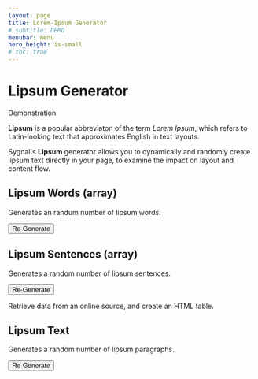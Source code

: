 ```yaml
---
layout: page
title: Lorem-Ipsum Generator
# subtitle: DEMO
menubar: menu
hero_height: is-small
# toc: true
---
```


# Lipsum Generator

<span class="tag is-danger is-medium">Demonstration</span>

**Lipsum** is a popular abbreviaton of the term <i>Lorem Ipsum</i>, which refers to
Latin-looking text that approximates English in text layouts.

Sygnal's **Lipsum** generator allows you to dynamically and randomly create lipsum text
directly in your page, to examine the impact on layout and content flow.

## Lipsum Words (array)

Generates an randum number of lipsum words.

<div class="demo yellow">
    <div id="words"></div>
</div>

<button class="button is-dark" id="btnWords">Re-Generate</button>

## Lipsum Sentences (array)

Generates a random number of lipsum sentences.

<div class="demo yellow">
    <div id="sentences"></div>
</div>

<button class="button is-dark" id="btnSentences">Re-Generate</button>

Retrieve data from an online source, and create an HTML table.

## Lipsum Text

Generates a random number of lipsum paragraphs.

<div class="demo yellow">
    <div id="text"></div>
</div>

<button class="button is-dark" id="btnText">Re-Generate</button>

<script src="https://code.jquery.com/jquery-3.6.0.min.js" type="text/javascript" crossorigin="anonymous"></script>

<script type="module">

    import { genLipsumWords, genLipsumSentences, genLipsumParagraphs, genLipsumText } from 'https://cdn.jsdelivr.net/gh/sygnaltech/webflow-util/src/modules/webflow-content-lipsum.js';

    function genWords() {
        $("#words").text(
            genLipsumWords(1, 10)
        );
    }

    function genSentences() {
        $("#sentences").text(
            genLipsumSentences(1, 10)
        );
    }

    function genText() {
        $("#text").html(
            genLipsumText(1, 10, '<p>', '</p>')
        );
    }

    $(function () {

        // Generate Lipsum text
        genWords();
        genSentences();
        genText();

        $("#btnWords").click(function () {
            genWords();
        });

        $("#btnSentences").click(function () {
            genSentences();
        });

        $("#btnText").click(function () {
            genText();
        });

    });

</script>

